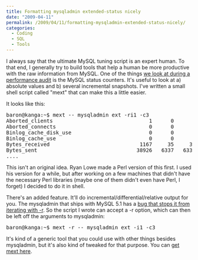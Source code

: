 ```yaml
---
title: Formatting mysqladmin extended-status nicely
date: "2009-04-11"
permalink: /2009/04/11/formatting-mysqladmin-extended-status-nicely/
categories:
  - Coding
  - SQL
  - Tools
---
```

I always say that the ultimate MySQL tuning script is an expert human. To that end, I generally try to build tools that help a human be more productive with the raw information from MySQL. One of the things [we look at during a performance audit][1] is the MySQL status counters. It's useful to look at a) absolute values and b) several incremental snapshots. I've written a small shell script called "mext" that can make this a little easier.

It looks like this:

<pre>baron@kanga:~$ mext -- mysqladmin ext -ri1 -c3
Aborted_clients                               1      0      0
Aborted_connects                              0      0      0
Binlog_cache_disk_use                         0      0      0
Binlog_cache_use                              0      0      0
Bytes_received                             1167     35     35
Bytes_sent                                38926   6337   6337
....
</pre>

This isn't an original idea. Ryan Lowe made a Perl version of this first. I used his version for a while, but after working on a few machines that didn't have the necessary Perl libraries (maybe one of them didn't even have Perl, I forget) I decided to do it in shell.

There's an added feature. It'll do incremental/differential/relative output for you. The mysqladmin that ships with MySQL 5.1 has a [bug that stops it from iterating with -r][2]. So the script I wrote can accept a -r option, which can then be left off the arguments to mysqladmin:

<pre>baron@kanga:~$ mext -r -- mysqladmin ext -i1 -c3
</pre>

It's kind of a generic tool that you could use with other things besides mysqladmin, but it's also kind of tweaked for that purpose. You can [get mext here][3].

 [1]: http://www.mysqlperformanceblog.com/2008/11/24/how-percona-does-a-mysql-performance-audit/
 [2]: http://bugs.mysql.com/bug.php?id=40395
 [3]: http://www.xaprb.com/mext
